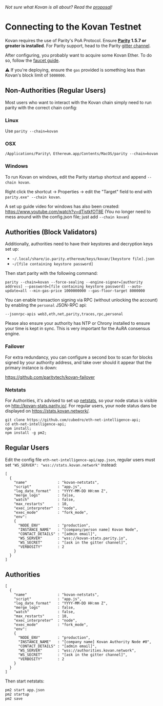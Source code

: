 *Not sure what Kovan is all about? Read the [proposal](https://github.com/kovan-testnet/proposal)!*

# Connecting to the Kovan Testnet

Kovan requires the use of Parity's PoA Protocol. Ensure **[Parity](https://github.com/ethcore/parity) 1.5.7 or greater is installed**. For Parity support, head to the Parity [gitter channel](https://gitter.im/ethcore/parity).

After configuring, you probably want to acquire some Kovan Ether. To do so, follow the [faucet guide](https://github.com/kovan-testnet/faucet).

⚠️  If you're deploying, ensure the `gas` provided is something less than Kovan's block limit of `5000000`.

## Non-Authorities (Regular Users)

Most users who want to interact with the Kovan chain simply need to run parity with the correct chain config:

### Linux

Use `parity --chain=kovan`

### OSX

`/Applications/Parity\ Ethereum.app/Contents/MacOS/parity --chain=kovan`

### Windows

To run Kovan on windows, edit the Parity startup shortcut and append `--chain kovan`.

Right click the shortcut -> Properties -> edit the "Target" field to end with `parity.exe" --chain kovan`.

A set up guide video for windows has also been created: https://www.youtube.com/watch?v=dTjstkfOT8E (You no longer need to mess around with the config.json file; just add `--chain kovan`)

## Authorities (Block Validators)

Additionally, authorities need to have their keystores and decryption keys set up:

* `~/.local/share/io.parity.ethereum/keys/kovan/[keystore file].json`
* `~/[file containing keystore password]`

Then start parity with the following command:

```
parity --chain=kovan --force-sealing --engine-signer=[authority address] --password=[file containing keystore password] --auto-update=all --min-gas-price 1000000000 --gas-floor-target 8000000 
```

You can enable transaction signing via RPC (without unlocking the account) by enabling the `personal` JSON-RPC api:

```
--jsonrpc-apis web3,eth,net,parity,traces,rpc,personal
```

Please also ensure your authority has NTP or Chrony installed to ensure your time is kept in sync. This is very important for the AuRA consensus engine.

### Failover

For extra redundancy, you can configure a second box to scan for blocks signed by your authority address, and take over should it appear that the primary instance is down:

https://github.com/paritytech/kovan-failover

### Netstats 

For Authorities, it's advised to set up [netstats](https://github.com/cubedro/eth-net-intelligence-api), so your node status is visible on http://kovan-stats.parity.io/.
For regular users, your node status dans be displayed on https://stats.kovan.network/.

```
git clone https://github.com/cubedro/eth-net-intelligence-api;
cd eth-net-intelligence-api;
npm install;
npm install -g pm2;
```

## Regular Users

Edit the config file `eth-net-intelligence-api/app.json`, regular users must set `"WS_SERVER": "wss://stats.kovan.network"` instead:

```
[
  {
    "name"              : "kovan-netstats",
    "script"            : "app.js",
    "log_date_format"   : "YYYY-MM-DD HH:mm Z",
    "merge_logs"        : false,
    "watch"             : false,
    "max_restarts"      : 10,
    "exec_interpreter"  : "node",
    "exec_mode"         : "fork_mode",
    "env":
    {
      "NODE_ENV"        : "production",
      "INSTANCE_NAME"   : "[company/person name] Kovan Node",
      "CONTACT_DETAILS" : "[admin email]",
      "WS_SERVER"       : "wss://kovan-stats.parity.io",
      "WS_SECRET"       : "[ask in the gitter channel]",
      "VERBOSITY"       : 2
    }
  }
]
```


## Authorities
```
[
  {
    "name"              : "kovan-netstats",
    "script"            : "app.js",
    "log_date_format"   : "YYYY-MM-DD HH:mm Z",
    "merge_logs"        : false,
    "watch"             : false,
    "max_restarts"      : 10,
    "exec_interpreter"  : "node",
    "exec_mode"         : "fork_mode",
    "env":
    {
      "NODE_ENV"        : "production",
      "INSTANCE_NAME"   : "[company name] Kovan Authority Node #0",
      "CONTACT_DETAILS" : "[admin email]",
      "WS_SERVER"       : "wss://authorities.kovan.network",
      "WS_SECRET"       : "[ask in the gitter channel]",
      "VERBOSITY"       : 2
    }
  }
]
```
 


Then start netstats:

```
pm2 start app.json
pm2 startup
pm2 save
```
